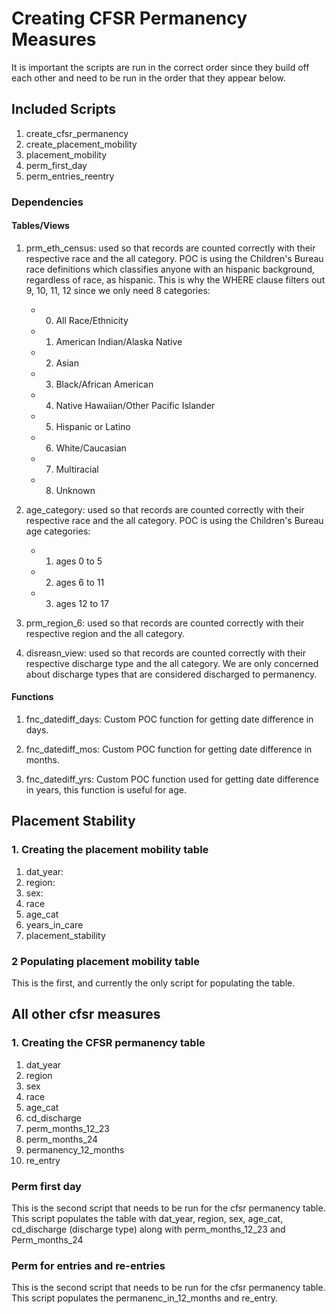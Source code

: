# Creating CFSR Permanency Measures

It is important the scripts are run in the correct order since they build off each other and need to be run in the order that they appear below.

## Included Scripts
    
1. create_cfsr_permanency
2. create_placement_mobility
3. placement_mobility
4. perm_first_day
5. perm_entries_reentry


### Dependencies

#### Tables/Views

1. prm_eth_census: used so that records are counted correctly with their respective race and the all category. POC is using the Children's Bureau race definitions which classifies anyone with an hispanic background, regardless of race, as hispanic. This is why the WHERE clause filters out 9, 10, 11, 12 since we only need 8 categories:

    - 0. All Race/Ethnicity
    - 1. American Indian/Alaska Native
    - 2. Asian
    - 3. Black/African American
    - 4. Native Hawaiian/Other Pacific Islander
    - 5. Hispanic or Latino
    - 6. White/Caucasian
    - 7. Multiracial
    - 8. Unknown

2. age_category: used so that records are counted correctly with their respective race and the all category. POC is using the Children's Bureau age categories:

    - 1. ages 0 to 5
    - 2. ages 6 to 11
    - 3. ages 12 to 17

3. prm_region_6: used so that records are counted correctly with their respective region and the all category.

4. disreasn_view: used so that records are counted correctly with their respective discharge type and the all category. We are only concerned about discharge types that are considered discharged to permanency.

#### Functions

1. fnc_datediff_days: Custom POC function for getting date difference in days.

2. fnc_datediff_mos: Custom POC function for getting date difference in months.

3. fnc_datediff_yrs: Custom POC function used for getting date difference in years, this function is useful for age.

## Placement Stability

### 1. Creating the placement mobility table

1. dat_year: 
2. region: 
3. sex: 
4. race
5. age_cat
6. years_in_care
6. placement_stability

### 2 Populating placement mobility table

This is the first, and currently the only script for populating the table. 

## All other cfsr measures

### 1. Creating the CFSR permanency table

1. dat_year
2. region
3. sex
4. race
5. age_cat
6. cd_discharge
7. perm_months_12_23
8. perm_months_24
9. permanency_12_months
10. re_entry

### Perm first day

This is the second script that needs to be run for the cfsr permanency table. This script populates the table with dat_year, region, sex, age_cat, cd_discharge (discharge type) along with perm_months_12_23 and Perm_months_24

### Perm for entries and re-entries

This is the second script that needs to be run for the cfsr permanency table. This script populates the permanenc_in_12_months and re_entry.


